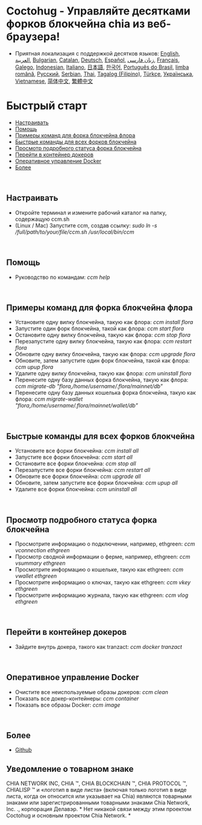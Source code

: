 # Coctohug - Управляйте десятками форков блокчейна chia из веб-браузера!
- Приятная локализация с поддержкой десятков языков: [English](./ccm_en.md), [العربية](./ccm_ar.md), [Bulgarian](./ccm_bg.md), [Catalan](./ccm_ca.md), [Deutsch](./ccm_de.md), [Español](./ccm_es.md), [زبان فارسی](./ccm_fa.md), [Français](./ccm_fr.md), [Galego](./ccm_gl.md), [Indonesian](./ccm_id.md), [Italiano](./ccm_it.md), [日本語](./ccm_ja.md), [한국어](./ccm_ko.md), [Português do Brasil](./ccm_pt.md), [limba română](./ccm_ro.md), [Русский](./ccm_ru.md), [Serbian](./ccm_sr.md), [Thai](./ccm_th.md), [Tagalog (Filipino)](./ccm_tl.md), [Türkçe](./ccm_tr.md), [Українська](./ccm_uk.md), [Vietnamese](./ccm_vi.md), [简体中文](./ccm_zh-CN.md), [繁體中文](./ccm_zh-TW.md)


# Быстрый старт
  - [Настраивать](#ccm-setup)
  - [Помощь](#ccm-help)
  - [Примеры команд для форка блокчейна флора](#ccm-sample)
  - [Быстрые команды для всех форков блокчейна](#ccm-all)
  - [Просмотр подробного статуса форка блокчейна](#ccm-view)
  - [Перейти в контейнер докеров](#ccm-docker)
  - [Оперативное управление Docker](#ccm-docker-manage)
  - [Более](#ccm-more)
  

<p id="ccm-setup">&nbsp;</p>

## Настраивать
- Откройте терминал и измените рабочий каталог на папку, содержащую ccm.sh
- (Linux / Mac) Запустите ccm, создав ссылку: <i>sudo ln -s /full/path/to/your/file/ccm.sh /usr/local/bin/ccm</i>


<p id="ccm-help">&nbsp;</p>

## Помощь
- Руководство по командам: <i>ccm help</i>


<p id="ccm-sample">&nbsp;</p>

## Примеры команд для форка блокчейна флора
- Установите одну вилку блокчейна, такую ​​как флора: <i>ccm install flora</i>
- Запустите один форк блокчейна, такой как флора: <i>ccm start flora</i>
- Остановите одну вилку блокчейна, такую ​​как флора: <i>ccm stop flora</i>
- Перезапустите одну вилку блокчейна, такую ​​как флора: <i>ccm restart flora</i>
- Обновите одну вилку блокчейна, такую ​​как флора: <i>ccm upgrade flora</i>
- Обновите, затем запустите один форк блокчейна, такой как флора: <i>ccm upup flora</i>
- Удалите одну вилку блокчейна, такую ​​как флора: <i>ccm uninstall flora</i>
- Перенесите одну базу данных форка блокчейна, такую ​​как флора: <i>ccm migrate-db "flora,/home/username/.flora/mainnet/db"</i>
- Перенесите одну базу данных кошелька форка блокчейна, такую ​​как флора: <i>ccm migrate-wallet "flora,/home/username/.flora/mainnet/wallet/db"</i>


<p id="ccm-all">&nbsp;</p>

## Быстрые команды для всех форков блокчейна
- Установите все форки блокчейна: <i>ccm install all</i>
- Запустите все форки блокчейна: <i>ccm start all</i>
- Остановите все форки блокчейна: <i>ccm stop all</i>
- Перезапустите все форки блокчейна: <i>ccm restart all</i>
- Обновите все форки блокчейна: <i>ccm upgrade all</i>
- Обновите, затем запустите все форки блокчейна: <i>ccm upup all</i>
- Удалите все форки блокчейна: <i>ccm uninstall all</i>


<p id="ccm-view">&nbsp;</p>

## Просмотр подробного статуса форка блокчейна
- Просмотрите информацию о подключении, например, ethgreen: <i>ccm vconnection ethgreen</i>
- Просмотр сводной информации о ферме, например, ethgreen: <i>ccm vsummary ethgreen</i>
- Просмотрите информацию о кошельке, такую ​​как ethgreen: <i>ccm vwallet ethgreen</i>
- Просмотрите информацию о ключах, такую ​​как ethgreen: <i>ccm vkey ethgreen</i>
- Просмотрите информацию журнала, такую ​​как ethgreen: <i>ccm vlog ethgreen</i>


<p id="ccm-docker">&nbsp;</p>

## Перейти в контейнер докеров
- Зайдите внутрь докера, такого как tranzact: <i>ccm docker tranzact</i>


<p id="ccm-docker-manage">&nbsp;</p>

## Оперативное управление Docker
- Очистите все неиспользуемые образы докеров: <i>ccm clean</i>
- Показать все докер-контейнеры: <i>ccm container</i>
- Показать все образы Docker: <i>ccm image</i>


<p id="ccm-more">&nbsp;</p>

## Более
- [Github](https://github.com/raingggg/coctohug-manager)

## Уведомление о товарном знаке
CHIA NETWORK INC, CHIA ™, CHIA BLOCKCHAIN ​​™, CHIA PROTOCOL ™, CHIALISP ™ и «логотип в виде листа» (включая только логотип в виде листа, когда он относится или указывает на Chia) являются товарными знаками или зарегистрированными товарными знаками Chia Network, Inc. ., корпорация Делавэр. * Нет никакой связи между этим проектом Coctohug и основным проектом Chia Network. *
 
 
 
 
